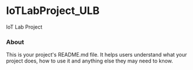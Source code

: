 IoTLabProject_ULB
=================

IoT Lab Project 

### About

This is your project's README.md file. It helps users understand what your
project does, how to use it and anything else they may need to know.